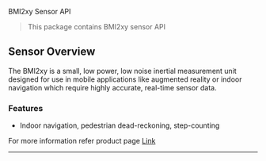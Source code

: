 BMI2xy Sensor API

> This package contains BMI2xy sensor API

## Sensor Overview
The BMI2xy is a small, low power, low noise inertial measurement unit designed for use in mobile applications like augmented reality or indoor navigation which require highly accurate, real-time sensor data.

### Features

- Indoor navigation, pedestrian dead-reckoning, step-counting

For more information refer product page [Link](https://www.bosch-sensortec.com/products/motion-sensors/imus/bmi270.html) 

---